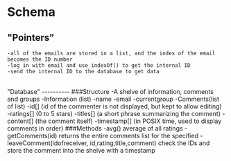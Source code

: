 Schema
======
"Pointers"
----------
	-all of the emails are stored in a list, and the index of the email becomes the ID number
	-log in with email and use indexOf() to get the internal ID
	-send the internal ID to the database to get data
</br>
"Database"
----------
###Structure
	-A shelve of information, comments and groups
		-Information (list)
			-name
			-email
			-currentgroup
		-Comments(list of list)
			-id[] (id of the commenter is not displayed, but kept to allow editing)
			-ratings[] (0 to 5 stars)
			-titles[] (a short phrase summarizing the comment)
			-content[] (the comment itself)
			-timestamp[] (in POSIX time, used to display comments in order) 
###Methods
	-avg() average of all ratings
	-getComments(id) returns the entire comments list for the specified 
	-leaveComment(idofreceiver, id,rating,title,comment) check the IDs and store the comment into the shelve with a timestamp
